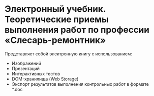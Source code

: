 # Электронный учебник. Теоретические приемы выполнения работ по профессии «Слесарь-ремонтник»

Представляет собой электронную книгу с использованием:
* Изображений
* Презентаций
* Интерактивных тестов
* DOM-хранилища (Web Storage)
* Экспорт результатов выполнения контрольных работ в формате *.doc
